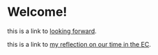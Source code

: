 # Welcome!

this is a link to [looking forward](lookingforward.md).

this is a link to [my reflection on our time in the EC](ec_reflection.md).
